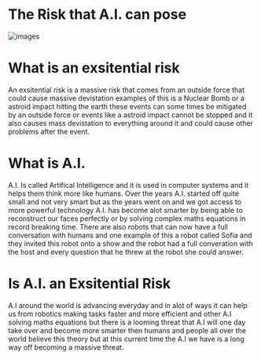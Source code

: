 # The Risk that A.I. can pose 
![images](https://user-images.githubusercontent.com/116067783/204495523-1ba6e782-e802-4469-86a1-af29f39cc23a.jpg)

# What is an exsitential risk

An exsitential risk is a massive risk that comes from an outside force that could cause massive devistation examples of this is a Nuclear Bomb or a astroid impact hitting the earth these events can some times be mitigated by an outside force or events like a astroid impact cannot be stopped and it also causes mass devistation to everything around it and could cause other problems after the event.

# What is A.I.
A.I. Is called Artifical Intelligence and it is used in computer systems and it helps them think more like humans. Over the years A.I. started off quite small and not very smart but as the years went on and we got access to more powerful technology A.I. has become alot smarter by being able to reconstruct our faces perfectly or by solving complex maths equations in record breaking time. There are also robots that can now have a full conversation with humans and one example of this a robot called Sofia and they invited this robot onto a show and the robot had a full converation with the host and every question that he threw at the robot she could answer. 

# Is A.I. an Exsitential Risk
A.I around the world is advancing everyday and in alot of ways it can help us from robotics making tasks faster and more efficient and other A.I solving maths equations but there is a looming threat that A.I will one day take over and become more smarter then humans and people all over the world believe this theory but at this current time the A.I we have is a long way off becoming a massive threat.
